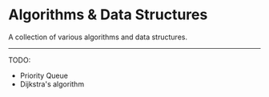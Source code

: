 # Algorithms & Data Structures

A collection of various algorithms and data structures.

---

TODO:
- Priority Queue
- Dijkstra's algorithm
